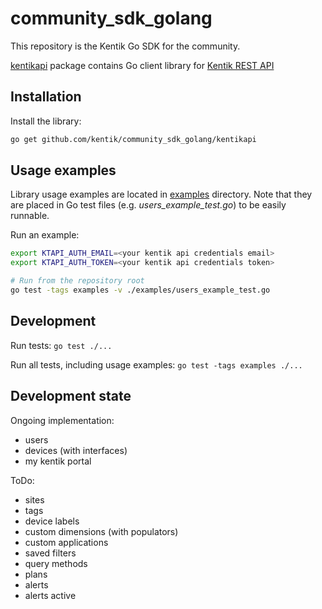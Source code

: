 # community_sdk_golang

This repository is the Kentik Go SDK for the community.

[kentikapi](kentikapi) package contains Go client library for [Kentik REST API](https://kb.kentik.com/v0/Ab09.htm)

## Installation

Install the library:

```bash
go get github.com/kentik/community_sdk_golang/kentikapi
```

## Usage examples

Library usage examples are located in [examples](examples) directory.
Note that they are placed in Go test files (e.g. _users_example_test.go_) to be easily runnable.

Run an example:

```bash
export KTAPI_AUTH_EMAIL=<your kentik api credentials email>
export KTAPI_AUTH_TOKEN=<your kentik api credentials token>

# Run from the repository root
go test -tags examples -v ./examples/users_example_test.go
```

## Development

Run tests: `go test ./...`

Run all tests, including usage examples: `go test -tags examples ./...`

## Development state

Ongoing implementation:
- users
- devices (with interfaces)
- my kentik portal

ToDo:
- sites
- tags
- device labels
- custom dimensions (with populators)
- custom applications
- saved filters
- query methods
- plans
- alerts
- alerts active
